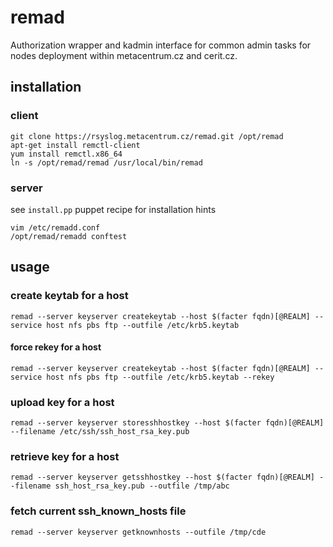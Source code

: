 # remad

Authorization wrapper and kadmin interface for common admin tasks for nodes
deployment within metacentrum.cz and cerit.cz.

## installation

### client
```
git clone https://rsyslog.metacentrum.cz/remad.git /opt/remad
apt-get install remctl-client
yum install remctl.x86_64
ln -s /opt/remad/remad /usr/local/bin/remad
```

### server
see `install.pp` puppet recipe for installation hints

```
vim /etc/remadd.conf
/opt/remad/remadd conftest
```

## usage

### create keytab for a host
```
remad --server keyserver createkeytab --host $(facter fqdn)[@REALM] --service host nfs pbs ftp --outfile /etc/krb5.keytab
```

#### force rekey for a host
```
remad --server keyserver createkeytab --host $(facter fqdn)[@REALM] --service host nfs pbs ftp --outfile /etc/krb5.keytab --rekey
```

### upload key for a host
```
remad --server keyserver storesshhostkey --host $(facter fqdn)[@REALM] --filename /etc/ssh/ssh_host_rsa_key.pub
```

### retrieve key for a host
```
remad --server keyserver getsshhostkey --host $(facter fqdn)[@REALM] --filename ssh_host_rsa_key.pub --outfile /tmp/abc
```

### fetch current ssh_known_hosts file
```
remad --server keyserver getknownhosts --outfile /tmp/cde
```
